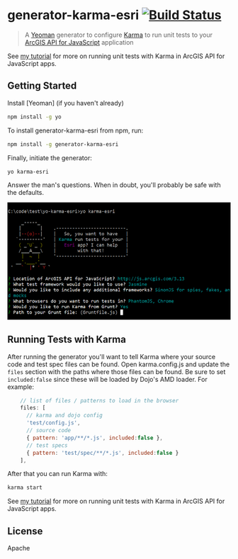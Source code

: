 # generator-karma-esri [![Build Status](https://secure.travis-ci.org/tomwayson/generator-karma-esri.png?branch=master)](https://travis-ci.org/tomwayson/generator-karma-esri)

> A [Yeoman](http://yeoman.io) generator to configure [Karma] to run unit tests to your [ArcGIS API for JavaScript] application

See [my tutorial] for more on running unit tests with Karma in ArcGIS API for JavaScript apps.

## Getting Started

Install [Yeoman] (if you haven't already)

```bash
npm install -g yo
```

To install generator-karma-esri from npm, run:

```bash
npm install -g generator-karma-esri
```

Finally, initiate the generator:

```bash
yo karma-esri
```
Answer the man's questions. When in doubt, you'll probably be safe with the defaults.

![](./screenshot.png)

## Running Tests with Karma

After running the generator you'll want to tell Karma where your source code and test spec files can be found. Open karma.config.js and update the `files` section with the paths where those files can be found. Be sure to set `included:false` since these will be loaded by Dojo's AMD loader. For example:
```js
    // list of files / patterns to load in the browser
    files: [
      // karma and dojo config
      'test/config.js',
      // source code
      { pattern: 'app/**/*.js', included:false },
      // test specs
      { pattern: 'test/spec/**/*.js', included:false }
    ],
```

After that you can run Karma with:
```bash
karma start
```

See [my tutorial] for more on running unit tests with Karma in ArcGIS API for JavaScript apps.

## License

Apache

[Karma]: http://karma-runner.github.io/
[ArcGIS API for JavaScript]: https://developers.arcgis.com/javascript/
[my tutorial]: https://github.com/tomwayson/esri-karma-tutorial
